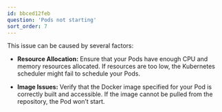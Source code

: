 ```yaml
---
id: bbced12feb
question: 'Pods not starting'
sort_order: 7
---
```


This issue can be caused by several factors:

- **Resource Allocation:** Ensure that your Pods have enough CPU and memory resources allocated. If resources are too low, the Kubernetes scheduler might fail to schedule your Pods.

- **Image Issues:** Verify that the Docker image specified for your Pod is correctly built and accessible. If the image cannot be pulled from the repository, the Pod won’t start.